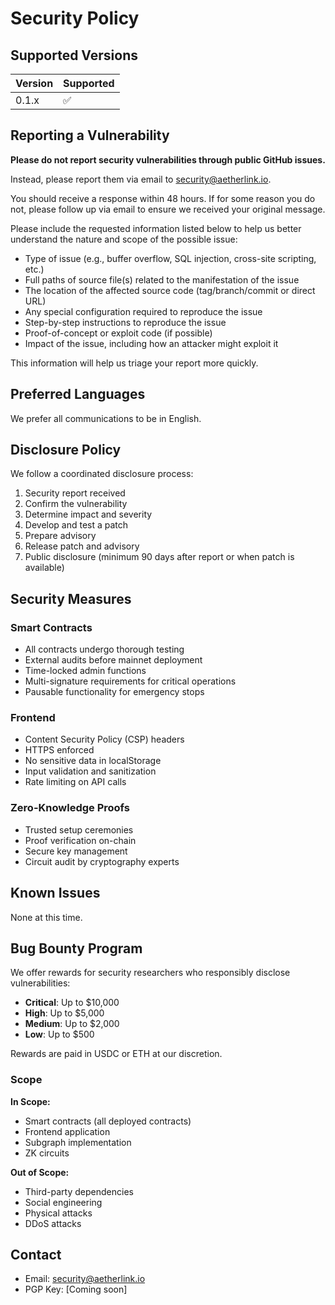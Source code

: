 # Security Policy

## Supported Versions

| Version | Supported          |
| ------- | ------------------ |
| 0.1.x   | :white_check_mark: |

## Reporting a Vulnerability

**Please do not report security vulnerabilities through public GitHub issues.**

Instead, please report them via email to security@aetherlink.io.

You should receive a response within 48 hours. If for some reason you do not, please follow up via email to ensure we received your original message.

Please include the requested information listed below to help us better understand the nature and scope of the possible issue:

- Type of issue (e.g., buffer overflow, SQL injection, cross-site scripting, etc.)
- Full paths of source file(s) related to the manifestation of the issue
- The location of the affected source code (tag/branch/commit or direct URL)
- Any special configuration required to reproduce the issue
- Step-by-step instructions to reproduce the issue
- Proof-of-concept or exploit code (if possible)
- Impact of the issue, including how an attacker might exploit it

This information will help us triage your report more quickly.

## Preferred Languages

We prefer all communications to be in English.

## Disclosure Policy

We follow a coordinated disclosure process:

1. Security report received
2. Confirm the vulnerability
3. Determine impact and severity
4. Develop and test a patch
5. Prepare advisory
6. Release patch and advisory
7. Public disclosure (minimum 90 days after report or when patch is available)

## Security Measures

### Smart Contracts

- All contracts undergo thorough testing
- External audits before mainnet deployment
- Time-locked admin functions
- Multi-signature requirements for critical operations
- Pausable functionality for emergency stops

### Frontend

- Content Security Policy (CSP) headers
- HTTPS enforced
- No sensitive data in localStorage
- Input validation and sanitization
- Rate limiting on API calls

### Zero-Knowledge Proofs

- Trusted setup ceremonies
- Proof verification on-chain
- Secure key management
- Circuit audit by cryptography experts

## Known Issues

None at this time.

## Bug Bounty Program

We offer rewards for security researchers who responsibly disclose vulnerabilities:

- **Critical**: Up to $10,000
- **High**: Up to $5,000
- **Medium**: Up to $2,000
- **Low**: Up to $500

Rewards are paid in USDC or ETH at our discretion.

### Scope

**In Scope:**
- Smart contracts (all deployed contracts)
- Frontend application
- Subgraph implementation
- ZK circuits

**Out of Scope:**
- Third-party dependencies
- Social engineering
- Physical attacks
- DDoS attacks

## Contact

- Email: security@aetherlink.io
- PGP Key: [Coming soon]

